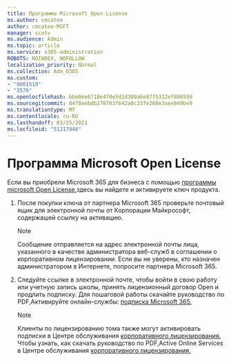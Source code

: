 ```yaml
---
title: Программа Microsoft Open License
ms.author: cmcatee
author: cmcatee-MSFT
manager: scotv
ms.audience: Admin
ms.topic: article
ms.service: o365-administration
ROBOTS: NOINDEX, NOFOLLOW
localization_priority: Normal
ms.collection: Adm_O365
ms.custom:
- "9001519"
- "3576"
ms.openlocfilehash: bbe0ee6718e470e5d1d309a6e87f5312ef806599
ms.sourcegitcommit: 84f0aebdb278703f642a0c33fe260e3aee849be9
ms.translationtype: MT
ms.contentlocale: ru-RU
ms.lasthandoff: 03/25/2021
ms.locfileid: "51217946"
---
```

# <a name="microsoft-open-license-program"></a>Программа Microsoft Open License

Если вы приобрели Microsoft 365 для бизнеса с помощью [программы microsoft Open License,](https://go.microsoft.com/fwlink/p/?LinkID=613298)здесь вы найдете и активируете ключ продукта.

1. После покупки ключа от партнера Microsoft 365 проверьте почтовый ящик для электронной почты от Корпорации Майкрософт, содержашей ссылку на активацию.

    > [!NOTE]
    > Сообщение отправляется на адрес электронной почты лица, указанного в качестве администратора веб-служб в соглашении о корпоративном лицензировании. Если вы не уверены, кто назначен администратором в Интернете, попросите партнера Microsoft 365.
1. Следуйте ссылке в электронной почте, чтобы войти в свою работу или учетную запись школы, принять лицензионный договор Open и продлить подписку. Для пошаговой работы скачайте руководство по PDF,Активируйте онлайн-службы: [подписка Microsoft 365.](https://go.microsoft.com/fwlink/p/?LinkId=618100)

    > [!NOTE]
    > Клиенты по лицензированию тома также могут активировать подписки в Центре обслуживания [корпоративного лицензирования.](https://go.microsoft.com/fwlink/p/?LinkID=282016) Чтобы узнать, как скачать руководство по PDF,Active Online Services в Центре обслуживания [корпоративного лицензирования.](https://go.microsoft.com/fwlink/p/?LinkId=618096)